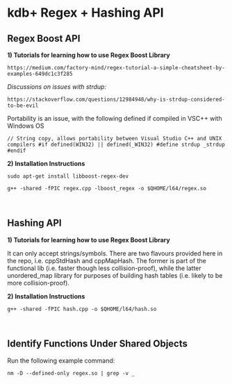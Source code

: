 # kdb+ Regex + Hashing API
## Regex Boost API

__1) Tutorials for learning how to use Regex Boost Library__

`https://medium.com/factory-mind/regex-tutorial-a-simple-cheatsheet-by-examples-649dc1c3f285`

_Discussions on issues with strdup:_

`https://stackoverflow.com/questions/12984948/why-is-strdup-considered-to-be-evil`

Portability is an issue, with the following defined if compiled in VSC++ with Windows OS

`// String copy, allows portability between Visual Studio C++ and UNIX compilers
#if defined(WIN32) || defined(_WIN32)
#define strdup _strdup
#endif`


__2) Installation Instructions__

`sudo apt-get install libboost-regex-dev`

`g++ -shared -fPIC regex.cpp -lboost_regex -o $QHOME/l64/regex.so`

&nbsp;
&nbsp;
&nbsp;
## Hashing API

__1) Tutorials for learning how to use Regex Boost Library__

It can only accept strings/symbols. There are two flavours provided here in the repo, i.e. cppStdHash and cppMapHash. The former is part of the functional lib (i.e. faster though less collision-proof), while the latter unordered_map library for purposes of building hash tables (i.e. likely to be more collision-proof). 


__2) Installation Instructions__

`g++ -shared -fPIC hash.cpp -o $QHOME/l64/hash.so`

&nbsp;
&nbsp;
&nbsp;
## Identify Functions Under Shared Objects

Run the following example command:

`nm -D --defined-only regex.so | grep -v _`
